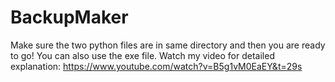 # BackupMaker
Make sure the two python files are in same directory and then you are ready to go!
You can also use the exe file.
Watch my video for detailed explanation: https://www.youtube.com/watch?v=B5g1vM0EaEY&t=29s
